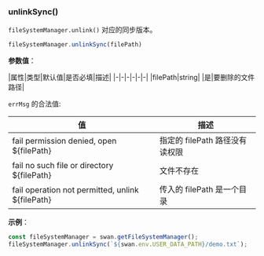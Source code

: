 ### unlinkSync()

`fileSystemManager.unlink()` 对应的同步版本。

```js
fileSystemManager.unlinkSync(filePath)
```
**参数值**：

|属性|类型|默认值|是否必填|描述|
|-|-|-|-|-|-|
|filePath|string| |是|要删除的文件路径|


`errMsg` 的合法值:

| 值                                     | 描述                                            |
| -------------------------------------- | -----------------------------------------------|
| fail permission denied, open ${filePath}   | 指定的 filePath 路径没有读权限                        |
| fail no such file or directory ${filePath} | 文件不存在                                      |
| fail operation not permitted, unlink ${filePath}  |  传入的 filePath 是一个目录          |


**示例**：

```js
const fileSystemManager = swan.getFileSystemManager();
fileSystemManager.unlinkSync(`${swan.env.USER_DATA_PATH}/demo.txt`);
```